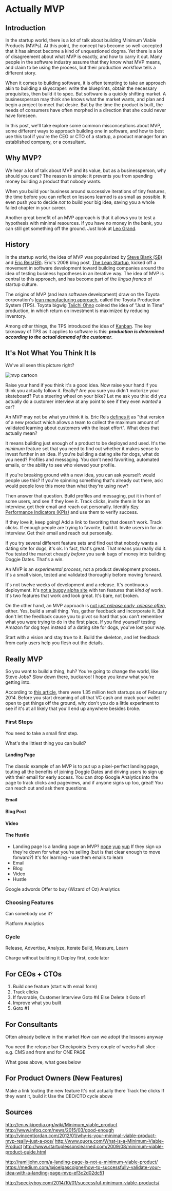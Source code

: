 # Actually MVP

## Introduction

In the startup world, there is a lot of talk about building Minimum Viable Products (MVPs). At this point, the concept has become so well-accepted that it has almost become a kind of unquestioned dogma. Yet there is a lot of disagreement about what MVP is exactly, and how to carry it out. Many people in the software industry assume that they know what MVP means, and claim to be using the process, but their production workflow tells a different story.

When it comes to building software, it is often tempting to take an approach akin to building a skyscraper: write the blueprints, obtain the necessary prequisites, then build it to spec. But software is a quickly shifting market. A businessperson may think she knows what the market wants, and plan and begin a project to meet that desire. But by the time the product is built, the needs of consumers have often morphed in a direction that she could never have foreseen.

In this post, we'll take explore some common misconceptions about MVP, some different ways to approach building one in software, and how to best use this tool if you're the CEO or CTO of a startup, a product manager for an established company, or a consultant.

## Why MVP?

We hear a lot of talk about MVP and its value, but as a businessperson, why should you care? The reason is simple: it prevents you from spending money building a product that nobody wants.

When you build your business around successive iterations of tiny features, the time before you can reflect on lessons learned is as small as possible. It even push you to decide _not_ to build your big idea, saving you a whole failed chapter in your career.

Another great benefit of an MVP approach is that it allows you to test a hypothesis with minimal resources. If you have no money in the bank, you can still get something off the ground. Just look at [Leo Grand](http://venturebeat.com/2013/12/10/homeless-coder-prevails-over-skeptics-releases-mobile-app-to-get-off-the-streets/).

## History

In the startup world, the idea of MVP was popularized by [Steve Blank (SB)](http://www.amazon.com/Four-Steps-Epiphany-Steve-Blank/dp/0989200507) and [Eric Reis(ER)](http://www.startuplessonslearned.com/2008/10/about-author.html). Eric's 2008 blog post, [The Lean Startup](http://www.startuplessonslearned.com/2008/09/lean-startup.html), kicked off a movement in software development toward building companies around the idea of testing business hypotheses in an iterative way. The idea of MVP is central to this approach, and has become part of the _lingua franca_ of startup culture.

The origins of MVP (and lean software development) draw on the Toyota corporation's [lean manufacturing approach](http://en.wikipedia.org/wiki/Lean_manufacturing), called the Toyota Production System (TPS). Toyota bigwig [Taiichi Ohno](http://en.wikipedia.org/wiki/Taiichi_Ohno) coined the idea of "Just In Time" production, in which return on investment is maximized by reducing inventory.

Among other things, the TPS introduced the idea of [Kanban](http://en.wikipedia.org/wiki/Kanban). The key takeaway of TPS as it applies to software is this: ***production is determined according to the actual demand of the customer***.

## It's Not What You Think It Is

We've all seen this picture right?

<img src="http://assets.uxbooth.com/uploads/2015/01/Spotify.png" alt="mvp cartoon"/>

Raise your hand if you think it's a good idea. Now raise your hand if you think you actually follow it. Really? Are you sure you didn't motorize your skateboard? Put a steering wheel on your bike? Let me ask you this: did you actually do a customer interview at any point to see if they even _wanted_ a car?

An MVP may not be what you think it is. Eric Reis [defines it](http://www.startuplessonslearned.com/2009/08/minimum-viable-product-guide.html) as "that version of a new product which allows a team to collect the maximum amount of validated learning about customers with the least effort". What does that actually mean?

It means building just enough of a product to be deployed and used. It's the _minimum_ feature set that you need to find out whether it makes sense to invest further in an idea. If you're building a dating site for dogs, what do you need? Profiles and messaging. You don't need favoriting, automated emails, or the ability to see who viewed your profile.

If you're breaking ground with a new idea, you can ask yourself: would people use this?
If you're spinning something that's already out there, ask: would people love this more than what they're using now?

Then answer that question. Build profiles and messaging, put it in front of some users, and see if they love it. Track clicks, invite them in for an interview, get their email and reach out personally. Identify [Key Performance Indicators (KPIs)](http://en.wikipedia.org/wiki/Performance_indicator) and use them to verify success.

If they love it, keep going! Add a link to favoriting that doesn't work. Track clicks. If enough people are trying to favorite, build it. Invite users in for an interview. Get their email and reach out personally.

If you try several different feature sets and find out that nobody wants a dating site for dogs, it's ok. In fact, that's great. That means you really did it. You tested the market cheaply _before_ you sunk bags of money into building Doggie Dates. That's a win.

An MVP is an _experimental process_, not a product development process. It's a small vision, tested and validated thoroughly before moving forward.

It's not twelve weeks of development and a release.
It's continuous deployment.
It's [not a buggy alpha site](http://vincentjordan.com/2012/01/why-is-your-minimal-viable-product-mvp-really-just-a-pos/) with ten features that _kind of_ work.
It's two features that work and look great.
It's bare, not broken.

On the other hand, an MVP approach is [not just _release early, release often_](http://www.startuplessonslearned.com/2009/03/minimum-viable-product.html), either. Yes, build a small thing. Yes, gather feedback and incorporate it. But don't let the feedback cause you to pivot so hard that you can't remember what you were trying to do in the first place. If you find yourself testing Amazon for dog toys instead of a dating site for dogs, you've lost your way.

Start with a vision and stay true to it. Build the skeleton, and let feedback from early users help you flesh out the details.

## Really MVP

So you want to build a thing, huh? You're going to change the world, like Steve Jobs? Slow down there, buckaroo! I hope you know what you're getting into.

According to [this article](http://get2growth.com/how-many-startups/), there were 1.35 million tech startups as of February 2014. Before you start dreaming of all that VC cash and crack your wallet open to get things off the ground, why don't you do a little experiment to see if it's at all likely that you'll end up anywhere besides broke.

### First Steps

You need to take a small first step.

What's the littlest thing you can build?

#### Landing Page

The classic example of an MVP is to put up a pixel-perfect landing page, touting all the benefits of joining Doggie Dates and driving users to sign up with their email for early access. You can drop Google Analytics into the page to track clicks and pageviews, and if anyone signs up too, great! You can reach out and ask them questions.


#### Email

#### Blog Post

#### Video

#### The Hustle

- Landing page
  Is a landing page an MVP?
  [nope](http://ramlijohn.com/a-landing-page-is-not-a-minimum-viable-product/)
  [yup](https://medium.com/@joelgascoigne/how-to-successfully-validate-your-idea-with-a-landing-page-mvp-ef3c2d02dc51)
  [yup](http://www.startuplessonslearned.com/2009/03/minimum-viable-product.html)
  If they sign up they're down for what you're selling (but is that clear enough to move forward?)
  It's for learning - use them emails to learn
- Email
- Blog
- Video
- Hustle

Google adwords
Offer to buy (Wizard of Oz)
Analytics

### Choosing Features

Can somebody use it?

Platform
Analytics

### Cycle

Release, Advertise, Analyze, Iterate
Build, Measure, Learn

Charge without building it
Deploy first, code later

## For CEOs + CTOs

1. Build one feature (start with email form)
2. Track clicks
3. If favorable,
     Customer Interview
     Goto #4
   Else
     Delete it
     Goto #1
4. Improve what you built
5. Goto #1

## For Consultants

Often already believe in the market
How can we adopt the lessons anyway

You need the release bar
Checkpoints
Every couple of weeks
Full slice - e.g. CMS and front end for ONE PAGE

What goes above, what goes below

## For Product Owners (New Features)

Make a link touting the new feature
It's not actually there
Track the clicks
If they want it, build it
Use the CEO/CTO cycle above

## Sources

http://en.wikipedia.org/wiki/Minimum_viable_product
http://www.infoq.com/news/2015/03/good-enough
http://vincentjordan.com/2012/01/why-is-your-minimal-viable-product-mvp-really-just-a-pos/
http://www.quora.com/What-is-a-Minimum-Viable-Product
http://www.startuplessonslearned.com/2009/08/minimum-viable-product-guide.html

http://ramlijohn.com/a-landing-page-is-not-a-minimum-viable-product/
https://medium.com/@joelgascoigne/how-to-successfully-validate-your-idea-with-a-landing-page-mvp-ef3c2d02dc51

http://speckyboy.com/2014/10/01/successful-minimum-viable-products/
